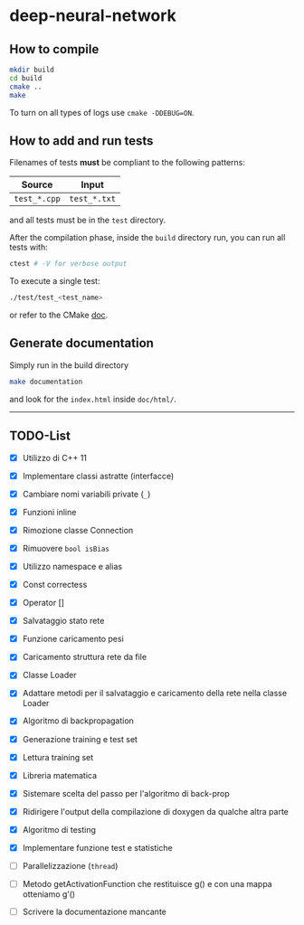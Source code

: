 # deep-neural-network

## How to compile

```bash
mkdir build
cd build
cmake ..
make
```

To turn on all types of logs use `cmake -DDEBUG=ON`.

## How to add and run tests

Filenames of tests **must** be compliant to the following patterns:

| Source | Input |
| ------------- | -------------- |
| `test_*.cpp` | `test_*.txt` |

and all tests must be in the `test` directory.

After the compilation phase, inside the `build` directory run, you can run all tests with:

```bash
ctest # -V for verbose output
```

To execute a single test: 

```bash
./test/test_<test_name>
```

or refer to the CMake [doc](https://cmake.org/cmake/help/book/mastering-cmake/chapter/Testing%20With%20CMake%20and%20CTest.html#testing-using-ctest).

## Generate documentation

Simply run in the build directory

```bash
make documentation
```

and look for the `index.html` inside `doc/html/`.

---

## TODO-List

- [x] Utilizzo di C++ 11
- [x] Implementare classi astratte (interfacce)
- [x] Cambiare nomi variabili private (`_`)
- [x] Funzioni inline
- [x] Rimozione classe Connection
- [x] Rimuovere `bool isBias`
- [x] Utilizzo namespace e alias
- [x] Const correctess 
- [x] Operator []
- [x] Salvataggio stato rete
- [x] Funzione caricamento pesi
- [x] Caricamento struttura rete da file
- [x] Classe Loader
- [x] Adattare metodi per il salvataggio e caricamento della rete nella classe Loader
- [x] Algoritmo di backpropagation
- [x] Generazione training e test set
- [x] Lettura training set
- [x] Libreria matematica
- [x] Sistemare scelta del passo per l'algoritmo di back-prop
- [x] Ridirigere l'output della compilazione di doxygen da qualche altra parte
- [x] Algoritmo di testing
- [x] Implementare funzione test e statistiche
- [ ] Parallelizzazione (`thread`)
- [ ] Metodo getActivationFunction che restituisce g() e con una mappa otteniamo g’()
- [ ] Scrivere la documentazione mancante

